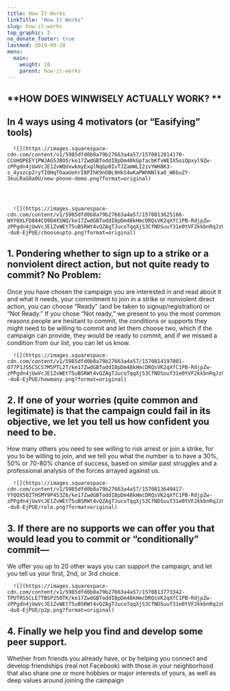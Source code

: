 ```yaml
---
title: How It Works
linkTitle: "How It Works"
slug: how-it-works
top_graphic: 3
no_donate_footer: true
lastmod: 2019-09-18
menu:
  main:
    weight: 10
    parent: how-it-works
---
```


## **HOW DOES WINWISELY ACTUALLY WORK? **
## In 4 ways using 4  motivators (or “Easifying” tools) 
  
      ![](https://images.squarespace-cdn.com/content/v1/5985dfd0b8a79b27663a4a57/1570812814170-CCUHQPEEY1PWJAG5JBO5/ke17ZwdGBToddI8pDm48kGpfacbKfvWEIX5oiQpxyl9Zw-zPPgdn4jUwVcJE1ZvWQUxwkmyExglNqGp0IvTJZamWLI2zvYWH8K3-s_4yszcp2ryTI0HqTOaaUohrI8PIhK9nOBL9HkS4wKaPWhNNlka0_W6buZY-3kuLRaG8a0U/new-phone-demo.png?format=original)
  


  
      ![](https://images.squarespace-cdn.com/content/v1/5985dfd0b8a79b27663a4a57/1570813625166-WXY0XLFD884CO9D4XSNQ/ke17ZwdGBToddI8pDm48kHmcDRQsVK2qXfC1PB-RdjpZw-zPPgdn4jUwVcJE1ZvWEtT5uBSRWt4vQZAgTJucoTqqXjS3CfNDSuuf31e0tVF2kkbnRqJzUbje3tD4LT66PmuTlT0_eW8jcJDnR8JFjW0nsU3dfn6w--du8-EjPUE/chooseupto.png?format=original)
  



## **1. Pondering whether to sign up to a strike or a nonviolent direct action, but not quite ready to commit?  No Problem:**

Once you have chosen the campaign you are interested in and  read about it and what it needs, your commitment to join in a strike or nonviolent direct action, you can choose “Ready” (and be taken to signup/registration) or “Not Ready.” If you chose “Not ready,” we present to you the most common reasons people are hesitant to commit, the conditions or supports they might need to be willing to commit and let them choose two, which if the campaign can provide, they would be ready to commit, and if we missed a condition from our list, you can let us know.


  
      ![](https://images.squarespace-cdn.com/content/v1/5985dfd0b8a79b27663a4a57/1570814197001-O77P1JS5CSCS7M5PTL2T/ke17ZwdGBToddI8pDm48kHmcDRQsVK2qXfC1PB-RdjpZw-zPPgdn4jUwVcJE1ZvWEtT5uBSRWt4vQZAgTJucoTqqXjS3CfNDSuuf31e0tVF2kkbnRqJzUbje3tD4LT66PmuTlT0_eW8jcJDnR8JFjW0nsU3dfn6w--du8-EjPUE/howmany.png?format=original)
  



## **2. If one of your worries (quite common and legitimate) is that the campaign could fail in its objective, we let you tell us how confident you need to be.**

How many others you need to see willing to risk arrest or join a strike, for you to be willing to join, and we tell you what the number is to have a 30%, 50% or 70-80% chance of success, based on similar past struggles and a professional analysis of the forces arrayed against us.


  
      ![](https://images.squarespace-cdn.com/content/v1/5985dfd0b8a79b27663a4a57/1570813649417-YYQOX502THSMY9P453Z6/ke17ZwdGBToddI8pDm48kHmcDRQsVK2qXfC1PB-RdjpZw-zPPgdn4jUwVcJE1ZvWEtT5uBSRWt4vQZAgTJucoTqqXjS3CfNDSuuf31e0tVF2kkbnRqJzUbje3tD4LT66PmuTlT0_eW8jcJDnR8JFjW0nsU3dfn6w--du8-EjPUE/role.png?format=original)
  



## **3. If there are no supports we can offer you that would lead you to commit or “conditionally” commit—**

We offer you up to 20 other ways you can support the campaign, and let you tell us your first, 2nd, or 3rd choice.


  
      ![](https://images.squarespace-cdn.com/content/v1/5985dfd0b8a79b27663a4a57/1570813773342-TPUTRS5CLE7TBSP250TK/ke17ZwdGBToddI8pDm48kHmcDRQsVK2qXfC1PB-RdjpZw-zPPgdn4jUwVcJE1ZvWEtT5uBSRWt4vQZAgTJucoTqqXjS3CfNDSuuf31e0tVF2kkbnRqJzUbje3tD4LT66PmuTlT0_eW8jcJDnR8JFjW0nsU3dfn6w--du8-EjPUE/p2p.png?format=original)
  



## **4. Finally we help you find and develop some peer support.**

Whether from friends you already have, or by helping you connect and develop friendships (real not Facebook) with those in your neighborhood that also share one or more hobbies or major interests of yours, as well as deep values around joining the campaign
